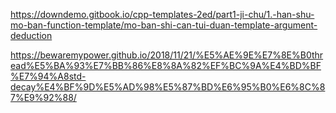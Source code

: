 https://downdemo.gitbook.io/cpp-templates-2ed/part1-ji-chu/1.-han-shu-mo-ban-function-template/mo-ban-shi-can-tui-duan-template-argument-deduction

https://bewaremypower.github.io/2018/11/21/%E5%AE%9E%E7%8E%B0thread%E5%BA%93%E7%BB%86%E8%8A%82%EF%BC%9A%E4%BD%BF%E7%94%A8std-decay%E4%BF%9D%E5%AD%98%E5%87%BD%E6%95%B0%E6%8C%87%E9%92%88/